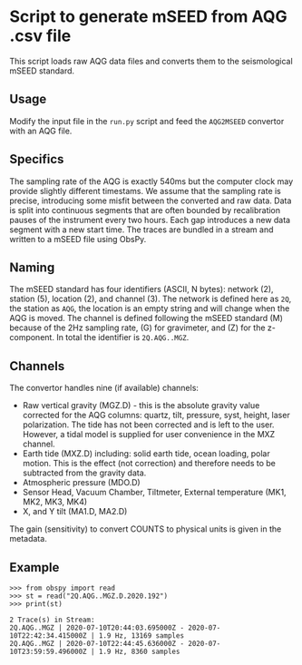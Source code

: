 # Script to generate mSEED from AQG .csv file

This script loads raw AQG data files and converts them to the seismological mSEED standard.

## Usage

Modify the input file in the `run.py` script and feed the `AQG2MSEED` convertor with an AQG file.

## Specifics

The sampling rate of the AQG is exactly 540ms but the computer clock may provide slightly different timestams. We assume that the sampling rate is precise, introducing some misfit between the converted and raw data. Data is split into continuous segments that are often bounded by recalibration pauses of the instrument every two hours. Each gap introduces a new data segment with a new start time. The traces are bundled in a stream and written to a mSEED file using ObsPy.

## Naming

The mSEED standard has four identifiers (ASCII, N bytes): network (2), station (5), location (2), and channel (3). The network is defined here as `2Q`, the station as `AQG`, the location is an empty string and will change when the AQG is moved. The channel is defined following the mSEED standard (M) because of the 2Hz sampling rate, (G) for gravimeter, and (Z) for the z-component. In total the identifier is `2Q.AQG..MGZ`.

## Channels

The convertor handles nine (if available) channels:

  * Raw vertical gravity (MGZ.D) - this is the absolute gravity value corrected for the AQG columns: quartz, tilt, pressure, syst, height, laser polarization. The tide has not been corrected and is left to the user. However, a tidal model is supplied for user convenience in the MXZ channel.
  * Earth tide (MXZ.D) including: solid earth tide, ocean loading, polar motion. This is the effect (not correction) and therefore needs to be subtracted from the gravity data.
  * Atmospheric pressure (MDO.D)
  * Sensor Head, Vacuum Chamber, Tiltmeter, External temperature (MK1, MK2, MK3, MK4)
  * X, and Y tilt (MA1.D, MA2.D)

The gain (sensitivity) to convert COUNTS to physical units is given in the metadata.

## Example

    >>> from obspy import read
    >>> st = read("2Q.AQG..MGZ.D.2020.192")
    >>> print(st)

    2 Trace(s) in Stream:
    2Q.AQG..MGZ | 2020-07-10T20:44:03.695000Z - 2020-07-10T22:42:34.415000Z | 1.9 Hz, 13169 samples
    2Q.AQG..MGZ | 2020-07-10T22:44:45.636000Z - 2020-07-10T23:59:59.496000Z | 1.9 Hz, 8360 samples
